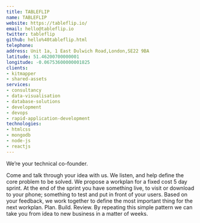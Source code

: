 ```yaml
---
title: TABLEFLIP
name: TABLEFLIP
website: https://tableflip.io/
email: hello@tableflip.io
twitter: tableflip
github: hello%40tableflip.html
telephone: 
address: Unit 1a, 1 East Dulwich Road,London,SE22 9BA
latitude: 51.46200700000001
longitude: -0.06753600000001825
clients:
- kitmapper
- shared-assets
services:
- consultancy
- data-visualisation
- database-solutions
- development
- devops
- rapid-application-development
technologies:
- htmlcss
- mongodb
- node-js
- reactjs
---
```


We’re your technical co-founder.


Come and talk through your idea with us. We listen, and help define the core problem to be solved. We propose a workplan for a fixed cost 5 day sprint. At the end of the sprint you have something live, to visit or download to your phone; something to test and put in front of your users. Based on your feedback, we work together to define the most important thing for the next workplan.
Plan. Build. Review. By repeating this simple pattern we can take you from idea to new business in a matter of weeks.